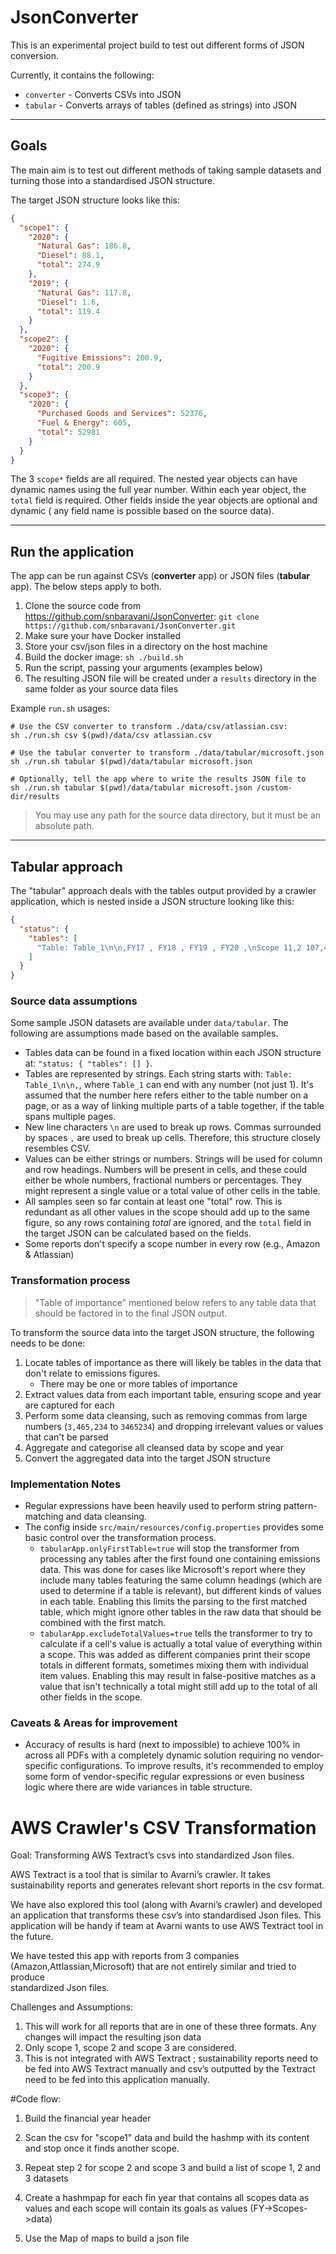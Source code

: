 # JsonConverter

This is an experimental project build to test out different forms of JSON conversion.

Currently, it contains the following:

- `converter` - Converts CSVs into JSON
- `tabular` - Converts arrays of tables (defined as strings) into JSON

---

## Goals

The main aim is to test out different methods of taking sample datasets and turning those into a standardised JSON
structure.

The target JSON structure looks like this:

```json
{
  "scope1": {
    "2020": {
      "Natural Gas": 186.8,
      "Diesel": 88.1,
      "total": 274.9
    },
    "2019": {
      "Natural Gas": 117.8,
      "Diesel": 1.6,
      "total": 119.4
    }
  },
  "scope2": {
    "2020": {
      "Fugitive Emissions": 200.9,
      "total": 200.9
    }
  },
  "scope3": {
    "2020": {
      "Purchased Goods and Services": 52376,
      "Fuel & Energy": 605,
      "total": 52981
    }
  }
}
```

The 3 `scope*` fields are all required. The nested year objects can have dynamic names using the full year number.
Within each year object, the `total` field is required. Other fields inside the year objects are optional and dynamic (
any field name is possible based on the source data).

---

## Run the application

The app can be run against CSVs (**converter** app) or JSON files (**tabular** app). The below steps apply to both.

1. Clone the source code from https://github.com/snbaravani/JsonConverter:
   `git clone https://github.com/snbaravani/JsonConverter.git`
2. Make sure your have Docker installed
3. Store your csv/json files in a directory on the host machine
4. Build the docker image: `sh ./build.sh`
5. Run the script, passing your arguments (examples below)
6. The resulting JSON file will be created under a `results` directory in the same folder as your source data files

Example `run.sh` usages:

```shell
# Use the CSV converter to transform ./data/csv/atlassian.csv:
sh ./run.sh csv $(pwd)/data/csv atlassian.csv

# Use the tabular converter to transform ./data/tabular/microsoft.json
sh ./run.sh tabular $(pwd)/data/tabular microsoft.json

# Optionally, tell the app where to write the results JSON file to
sh ./run.sh tabular $(pwd)/data/tabular microsoft.json /custom-dir/results
```

> You may use any path for the source data directory, but it must be an absolute path.

---

## Tabular approach

The "tabular" approach deals with the tables output provided by a crawler application, which is nested inside a JSON
structure looking like this:

```json
{
  "status": {
    "tables": [
      "Table: Table_1\n\n,FY17 , FY18 , FY19 , FY20 ,\nScope 11,2 107,452 , 99,008 , 117,956 , 118,100"
    ]
  }
}
```

### Source data assumptions

Some sample JSON datasets are available under `data/tabular`. The following are assumptions made based on the available
samples.

- Tables data can be found in a fixed location within each JSON structure at: `"status: { "tables": [] }`.
- Tables are represented by strings. Each string starts with: `Table: Table_1\n\n,`, where `Table_1` can end with any
  number (not just 1). It's assumed that the number here refers either to the table number on a page, or as a way of
  linking multiple parts of a table together, if the table spans multiple pages.
- New line characters `\n` are used to break up rows. Commas surrounded by spaces ` , ` are used to break up cells.
  Therefore, this structure closely resembles CSV.
- Values can be either strings or numbers. Strings will be used for column and row headings. Numbers will be present in
  cells, and these could either be whole numbers, fractional numbers or percentages. They might represent a single value
  or a total value of other cells in the table.
- All samples seen so far contain at least one "total" row. This is redundant as all other values in the scope should
  add up to the same figure, so any rows containing *total* are ignored, and the `total` field in the target JSON can be
  calculated based on the fields.
- Some reports don't specify a scope number in every row (e.g., Amazon & Atlassian)

### Transformation process

> "Table of importance" mentioned below refers to any table data that should be factored in to the final JSON output.

To transform the source data into the target JSON structure, the following needs to be done:

1. Locate tables of importance as there will likely be tables in the data that don't relate to emissions figures.
    - There may be one or more tables of importance
2. Extract values data from each important table, ensuring scope and year are captured for each
3. Perform some data cleansing, such as removing commas from large numbers (`3,465,234` to `3465234`) and dropping
   irrelevant values or values that can't be parsed
4. Aggregate and categorise all cleansed data by scope and year
5. Convert the aggregated data into the target JSON structure

### Implementation Notes

- Regular expressions have been heavily used to perform string pattern-matching and data cleansing.
- The config inside `src/main/resources/config.properties` provides some basic control over the transformation process.
    - `tabularApp.onlyFirstTable=true` will stop the transformer from processing any tables after the first found one
      containing emissions data. This was done for cases like Microsoft's report where they include many tables
      featuring the same column headings (which are used to determine if a table is relevant), but different kinds of
      values in each table. Enabling this limits the parsing to the first matched table, which might ignore other tables
      in the raw data that should be combined with the first match.
    - `tabularApp.excludeTotalValues=true` tells the transformer to try to calculate if a cell's value is actually a
      total value of everything within a scope. This was added as different companies print their scope totals in
      different formats, sometimes mixing them with individual item values. Enabling this may result in false-positive
      matches as a value that isn't technically a total might still add up to the total of all other fields in the
      scope.

### Caveats & Areas for improvement

- Accuracy of results is hard (next to impossible) to achieve 100% in across all PDFs with a completely dynamic solution
  requiring no vendor-specific configurations. To improve results, it's recommended to employ some form of
  vendor-specific regular expressions or even business logic where there are wide variances in table structure.


# AWS Crawler's CSV Transformation
Goal: Transforming AWS Textract’s csvs into standardized Json files.

AWS Textract is a tool that is similar to Avarni’s crawler. It takes sustainability reports and generates relevant short reports in the csv format. 

We have also explored this tool (along with Avarni’s crawler) and developed an application that transforms these csv’s into standardised Json files. This application will be handy if
team at Avarni wants to use AWS Textract tool in the future.

We have tested this app with reports from 3 companies (Amazon,Attlassian,Microsoft) that are not entirely similar and tried to produce  
standardized Json files.

Challenges and Assumptions:
1.	 This will work for all reports that are in one of these three formats. Any changes will impact the resulting json data 
2.	 Only scope 1, scope 2 and scope 3 are considered. 
3.	This is not integrated with AWS Textract ; sustainability reports need to be fed into AWS Textract manually and
     csv’s outputted by the Textract need to be fed into this application manually. 

#Code flow:

1. Build the financial year header

2. Scan the csv for "scope1" data and build the hashmp with its content and stop once it finds another scope. 

3. Repeat step 2 for scope 2 and scope 3 and build a list of scope 1, 2 and 3 datasets

4. Create a hashmpap for each fin year that contains all scopes data as values and each scope will contain 
    its goals as values (FY->Scopes->data)

5. Use the Map of maps to build a json file